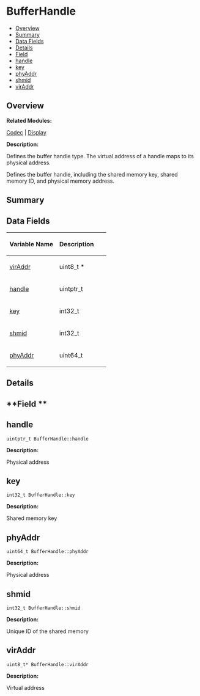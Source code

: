 # BufferHandle<a name="EN-US_TOPIC_0000001054918147"></a>

-   [Overview](#section1685523299165630)
-   [Summary](#section1513332779165630)
-   [Data Fields](#pub-attribs)
-   [Details](#section617981076165630)
-   [Field](#section1936812515165630)
-   [handle](#a28ebaf90f9e4e04a8fa5bae04dbf8851)
-   [key](#a9bc55ed9347418af6092399549ee0ff2)
-   [phyAddr](#a0c8b61e872a3565f4e9e68ea8de6a669)
-   [shmid](#acef4311b898b393d4473cc77d9ba0c63)
-   [virAddr](#ad6dd19ba3f81e8a71607a62da61eee94)

## **Overview**<a name="section1685523299165630"></a>

**Related Modules:**

[Codec](codec.md)  |  [Display](display.md)

**Description:**

Defines the buffer handle type. The virtual address of a handle maps to its physical address. 

Defines the buffer handle, including the shared memory key, shared memory ID, and physical memory address.

## **Summary**<a name="section1513332779165630"></a>

## Data Fields<a name="pub-attribs"></a>

<a name="table42349857165630"></a>
<table><thead align="left"><tr id="row1808466573165630"><th class="cellrowborder" valign="top" width="50%" id="mcps1.1.3.1.1"><p id="p1941627823165630"><a name="p1941627823165630"></a><a name="p1941627823165630"></a>Variable Name</p>
</th>
<th class="cellrowborder" valign="top" width="50%" id="mcps1.1.3.1.2"><p id="p116622222165630"><a name="p116622222165630"></a><a name="p116622222165630"></a>Description</p>
</th>
</tr>
</thead>
<tbody><tr id="row1962333689165630"><td class="cellrowborder" valign="top" width="50%" headers="mcps1.1.3.1.1 "><p id="p1227836977165630"><a name="p1227836977165630"></a><a name="p1227836977165630"></a><a href="bufferhandle.md#ad6dd19ba3f81e8a71607a62da61eee94">virAddr</a></p>
</td>
<td class="cellrowborder" valign="top" width="50%" headers="mcps1.1.3.1.2 "><p id="p987103683165630"><a name="p987103683165630"></a><a name="p987103683165630"></a>uint8_t * </p>
</td>
</tr>
<tr id="row575209816165630"><td class="cellrowborder" valign="top" width="50%" headers="mcps1.1.3.1.1 "><p id="p2100666660165630"><a name="p2100666660165630"></a><a name="p2100666660165630"></a><a href="bufferhandle.md#a28ebaf90f9e4e04a8fa5bae04dbf8851">handle</a></p>
</td>
<td class="cellrowborder" valign="top" width="50%" headers="mcps1.1.3.1.2 "><p id="p359509311165630"><a name="p359509311165630"></a><a name="p359509311165630"></a>uintptr_t </p>
</td>
</tr>
<tr id="row865458785165630"><td class="cellrowborder" valign="top" width="50%" headers="mcps1.1.3.1.1 "><p id="p115608280165630"><a name="p115608280165630"></a><a name="p115608280165630"></a><a href="bufferhandle.md#a9bc55ed9347418af6092399549ee0ff2">key</a></p>
</td>
<td class="cellrowborder" valign="top" width="50%" headers="mcps1.1.3.1.2 "><p id="p2094410991165630"><a name="p2094410991165630"></a><a name="p2094410991165630"></a>int32_t </p>
</td>
</tr>
<tr id="row1024631673165630"><td class="cellrowborder" valign="top" width="50%" headers="mcps1.1.3.1.1 "><p id="p949553054165630"><a name="p949553054165630"></a><a name="p949553054165630"></a><a href="bufferhandle.md#acef4311b898b393d4473cc77d9ba0c63">shmid</a></p>
</td>
<td class="cellrowborder" valign="top" width="50%" headers="mcps1.1.3.1.2 "><p id="p534773722165630"><a name="p534773722165630"></a><a name="p534773722165630"></a>int32_t </p>
</td>
</tr>
<tr id="row1011925416165630"><td class="cellrowborder" valign="top" width="50%" headers="mcps1.1.3.1.1 "><p id="p1722020089165630"><a name="p1722020089165630"></a><a name="p1722020089165630"></a><a href="bufferhandle.md#a0c8b61e872a3565f4e9e68ea8de6a669">phyAddr</a></p>
</td>
<td class="cellrowborder" valign="top" width="50%" headers="mcps1.1.3.1.2 "><p id="p539313867165630"><a name="p539313867165630"></a><a name="p539313867165630"></a>uint64_t </p>
</td>
</tr>
</tbody>
</table>

## **Details**<a name="section617981076165630"></a>

## **Field **<a name="section1936812515165630"></a>

## handle<a name="a28ebaf90f9e4e04a8fa5bae04dbf8851"></a>

```
uintptr_t BufferHandle::handle
```

 **Description:**

Physical address 

## key<a name="a9bc55ed9347418af6092399549ee0ff2"></a>

```
int32_t BufferHandle::key
```

 **Description:**

Shared memory key 

## phyAddr<a name="a0c8b61e872a3565f4e9e68ea8de6a669"></a>

```
uint64_t BufferHandle::phyAddr
```

 **Description:**

Physical address 

## shmid<a name="acef4311b898b393d4473cc77d9ba0c63"></a>

```
int32_t BufferHandle::shmid
```

 **Description:**

Unique ID of the shared memory 

## virAddr<a name="ad6dd19ba3f81e8a71607a62da61eee94"></a>

```
uint8_t* BufferHandle::virAddr
```

 **Description:**

Virtual address 

